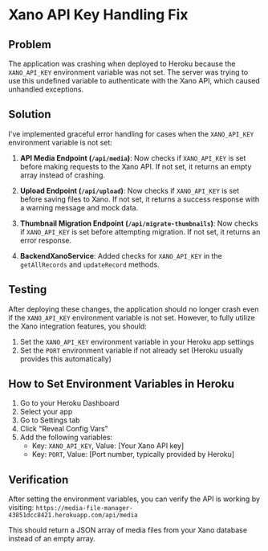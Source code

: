 # Xano API Key Handling Fix

## Problem
The application was crashing when deployed to Heroku because the `XANO_API_KEY` environment variable was not set. The server was trying to use this undefined variable to authenticate with the Xano API, which caused unhandled exceptions.

## Solution
I've implemented graceful error handling for cases when the `XANO_API_KEY` environment variable is not set:

1. **API Media Endpoint (`/api/media`)**: Now checks if `XANO_API_KEY` is set before making requests to the Xano API. If not set, it returns an empty array instead of crashing.

2. **Upload Endpoint (`/api/upload`)**: Now checks if `XANO_API_KEY` is set before saving files to Xano. If not set, it returns a success response with a warning message and mock data.

3. **Thumbnail Migration Endpoint (`/api/migrate-thumbnails`)**: Now checks if `XANO_API_KEY` is set before attempting migration. If not set, it returns an error response.

4. **BackendXanoService**: Added checks for `XANO_API_KEY` in the `getAllRecords` and `updateRecord` methods.

## Testing
After deploying these changes, the application should no longer crash even if the `XANO_API_KEY` environment variable is not set. However, to fully utilize the Xano integration features, you should:

1. Set the `XANO_API_KEY` environment variable in your Heroku app settings
2. Set the `PORT` environment variable if not already set (Heroku usually provides this automatically)

## How to Set Environment Variables in Heroku
1. Go to your Heroku Dashboard
2. Select your app
3. Go to Settings tab
4. Click "Reveal Config Vars"
5. Add the following variables:
   - Key: `XANO_API_KEY`, Value: [Your Xano API key]
   - Key: `PORT`, Value: [Port number, typically provided by Heroku]

## Verification
After setting the environment variables, you can verify the API is working by visiting:
`https://media-file-manager-43851dcc8421.herokuapp.com/api/media`

This should return a JSON array of media files from your Xano database instead of an empty array.